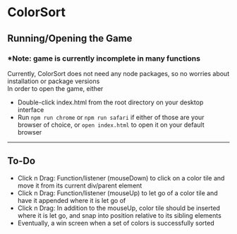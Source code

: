 # ColorSort
<h2>Running/Opening the Game</h2>
<h3>*Note: game is currently incomplete in many functions</h3>
<div>
  Currently, ColorSort does not need any node packages, so no worries about installation or package versions<br>
  In order to open the game, either
  <ul>
    <li>Double-click index.html from the root directory on your desktop interface</li>
    <li>Run <code>npm run chrome</code> or <code>npm run safari</code> if either of those are your browser of choice, or <code>open index.html</code> to open it on your default browser</li>
  </ul>
</div>
<hr>
<h2>To-Do</h2>
<div>
  <ul>
    <li>Click n Drag: Function/listener (mouseDown) to click on a color tile and move it from its current div/parent element</li>
    <li>Click n Drag: Function/listener (mouseUp) to let go of a color tile and have it appended where it is let go of</li>
    <li>Click n Drag: In addition to the mouseUp, color tile should be inserted where it is let go, and snap into position relative to its sibling elements</li>
    <li>Eventually, a win screen when a set of colors is successfully sorted</li>
  </ul>
</div>
